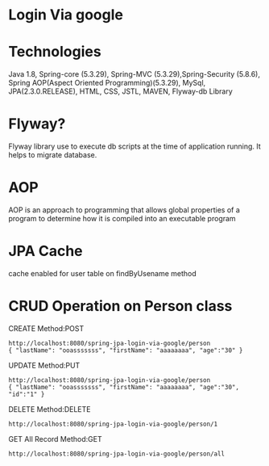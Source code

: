 # Login Via google

# Technologies
Java 1.8, 
Spring-core (5.3.29), Spring-MVC (5.3.29),Spring-Security (5.8.6), Spring AOP(Aspect Oriented Programming)(5.3.29),
MySql, JPA(2.3.0.RELEASE),
HTML, CSS, JSTL, MAVEN, 
Flyway-db Library

# Flyway?
Flyway library use to execute db scripts at the time of application running. It helps to migrate database. 

# AOP
AOP is an approach to programming that allows global properties of a program to determine how it is compiled into an executable program

# JPA Cache
cache enabled for user table on findByUsename method

# CRUD Operation on Person class
CREATE Method:POST

	http://localhost:8080/spring-jpa-login-via-google/person
	{ "lastName": "ooasssssss", "firstName": "aaaaaaaa", "age":"30" }
	
UPDATE Method:PUT

	http://localhost:8080/spring-jpa-login-via-google/person
	{ "lastName": "ooasssssss", "firstName": "aaaaaaaa", "age":"30", "id":"1" }
	
DELETE Method:DELETE

	http://localhost:8080/spring-jpa-login-via-google/person/1
	
GET All Record Method:GET

	http://localhost:8080/spring-jpa-login-via-google/person/all


